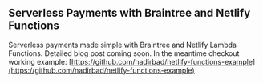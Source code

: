 ## Serverless Payments with Braintree and Netlify Functions


Serverless payments made simple with Braintree and Netlify Lambda Functions. Detailed blog post coming soon. In the meantime checkout working example: [https://github.com/nadirbad/netlify-functions-example](https://github.com/nadirbad/netlify-functions-example)
